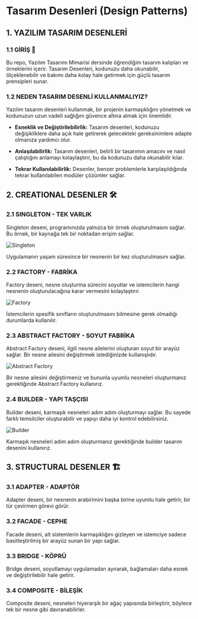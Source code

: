 # Tasarım Desenleri (Design Patterns)

## 1. YAZILIM TASARIM DESENLERİ

### 1.1 GİRİŞ 🚀

Bu repo, Yazılım Tasarımı Mimarisi dersinde öğrendiğim tasarım kalıpları ve örneklerini içerir. Tasarım Desenleri, kodunuzu daha okunabilir, ölçeklenebilir ve bakımı daha kolay hale getirmek için güçlü tasarım prensipleri sunar.

### 1.2 NEDEN TASARIM DESENLİ KULLANMALIYIZ?

Yazılım tasarım desenleri kullanmak, bir projenin karmaşıklığını yönetmek ve kodunuzun uzun vadeli sağlığını güvence altına almak için önemlidir.

- **Esneklik ve Değiştirilebilirlik:** Tasarım desenleri, kodunuzu değişikliklere daha açık hale getirerek gelecekteki gereksinimlere adapte olmanıza yardımcı olur.

- **Anlaşılabilirlik:** Tasarım desenleri, belirli bir tasarımın amacını ve nasıl çalıştığını anlamayı kolaylaştırır, bu da kodunuzu daha okunabilir kılar.

- **Tekrar Kullanılabilirlik:** Desenler, benzer problemlerle karşılaşıldığında tekrar kullanılabilen modüler çözümler sağlar.

## 2. CREATIONAL DESENLER 🛠️

### 2.1 SINGLETON - TEK VARLIK

Singleton deseni, programınızda yalnızca bir örnek oluşturulmasını sağlar. Bu örnek, bir kaynağa tek bir noktadan erişim sağlar.

![Singleton](https://github.com/aksoysoftware/DesingPatterns/assets/99371051/58ee1073-e8aa-4edf-bc4f-5998a8508088)

Uygulamanın yaşam süresince bir nesnenin bir kez oluşturulmasını sağlar.

### 2.2 FACTORY - FABRİKA

Factory deseni, nesne oluşturma sürecini soyutlar ve istemcilerin hangi nesnenin oluşturulacağına karar vermesini kolaylaştırır.

![Factory](https://github.com/aksoysoftware/DesingPatterns/assets/99371051/82f5890b-80cc-4347-9951-10eabb5e7d85)

İstemcilerin spesifik sınıfların oluşturulmasını bilmesine gerek olmadığı durumlarda kullanılır.

### 2.3 ABSTRACT FACTORY - SOYUT FABRİKA

Abstract Factory deseni, ilgili nesne ailelerini oluşturan soyut bir arayüz sağlar. Bir nesne ailesini değiştirmek istediğinizde kullanışlıdır.

![Abstract Factory](https://github.com/aksoysoftware/DesingPatterns/assets/99371051/fbaa35c3-7a4e-490f-806c-741e8b7069ad)

Bir nesne ailesini değiştirmeniz ve bununla uyumlu nesneleri oluşturmanız gerektiğinde Abstract Factory kullanırız.

### 2.4 BUILDER - YAPI TAŞÇISI

Builder deseni, karmaşık nesneleri adım adım oluşturmayı sağlar. Bu sayede farklı temsilciler oluşturabilir ve yapıyı daha iyi kontrol edebilirsiniz.

![Builder](https://github.com/aksoysoftware/DesingPatterns/assets/99371051/f635c449-7b08-4d46-a42f-60c9753bf0f2)

Karmaşık nesneleri adım adım oluşturmanız gerektiğinde builder tasarım desenini kullanırız.

## 3. STRUCTURAL DESENLER 🏗️

### 3.1 ADAPTER - ADAPTÖR

Adapter deseni, bir nesnenin arabirimini başka birine uyumlu hale getirir, bir tür çevirmen görevi görür.

### 3.2 FACADE - CEPHE

Facade deseni, alt sistemlerin karmaşıklığını gizleyen ve istemciye sadece basitleştirilmiş bir arayüz sunan bir yapı sağlar.

### 3.3 BRIDGE - KÖPRÜ

Bridge deseni, soyutlamayı uygulamadan ayırarak, bağlamaları daha esnek ve değiştirilebilir hale getirir.

### 3.4 COMPOSITE - BİLEŞİK

Composite deseni, nesneleri hiyerarşik bir ağaç yapısında birleştirir, böylece tek bir nesne gibi davranabilirler.
